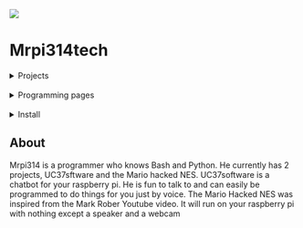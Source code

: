 ![](https://github.com/Mrpi314tech/Mrpi314tech.github.io/blob/main/Mrpi314.gif)
<br>
<h1>Mrpi314tech</h1>
<details>
<summary>Projects</summary>
<a href="https://github.com/Mrpi314tech/UC37software">UC37software</a>
<br>
<a href="https://github.com/Mrpi314tech/Mario_Pipe">Mario Hacked NES</a>
</details>
<br>
<details>
<summary>Programming pages</summary>
<a href="https://github.com/Mrpi314tech">Github</a>
<br>
<a href="https://scratch.mit.edu/users/mrpi314/">Scratch</a>
</details>
<br>
<details>
<summary>Install</summary>
<br>
<br>
UC37:
<br>

```bash
git clone https://github.com/Mrpi314tech/UC37software && chmod +x ~/UC37software/UC37_install.sh && ~/UC37software/UC37_install.sh
```

<br>

Mario Pipe:
<br>

```bash
git clone https://github.com/Mrpi314tech/Mario_Pipe && chmod +x ~/Mario_Pipe/install.sh && ~/Mario_Pipe/install.sh
```
<br>
</details>

## About

Mrpi314 is a programmer who knows Bash and Python.
He currently has 2 projects, UC37sftware and the Mario hacked NES. UC37software
is a chatbot for your raspberry pi. He is fun to talk to and can easily be
programmed to do things for you just by voice.
The Mario Hacked NES was inspired from the Mark Rober Youtube video. It will
run on your raspberry pi with nothing except a speaker and a webcam
